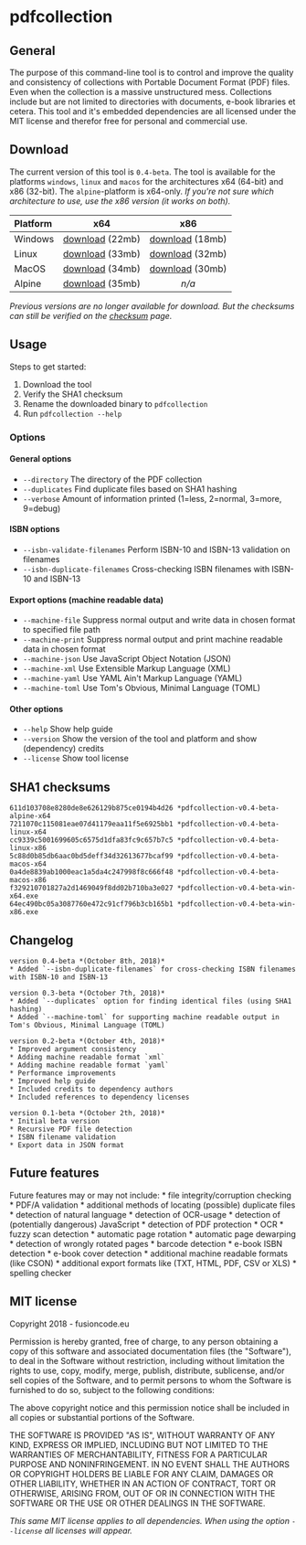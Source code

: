 # pdfcollection
## General
The purpose of this command-line tool is to control and improve the quality and consistency of collections with Portable Document Format (PDF) files. Even when the collection is a massive unstructured mess. Collections include but are not limited to directories with documents, e-book libraries et cetera. This tool and it's embedded dependencies are all licensed under the MIT license and therefor free for personal and commercial use.

## Download
The current version of this tool is `0.4-beta`. The tool is available for the platforms `windows`, `linux` and `macos` for the architectures x64 (64-bit) and x86 (32-bit). The `alpine`-platform is x64-only. *If you're not sure which architecture to use, use the x86 version (it works on both).*

**Platform** | **x64**       | **x86**
:----------- |:-------------:| :-----------:
Windows      | [download](/pdfcollection/downloads/v0.4-beta/pdfcollection-v0.4-beta-win-x64.exe) (22mb) | [download](/pdfcollection/downloads/v0.4-beta/pdfcollection-v0.4-beta-win-x86.exe) (18mb)
Linux        | [download](/pdfcollection/downloads/v0.4-beta/pdfcollection-v0.4-beta-linux-x64) (33mb) | [download](/pdfcollection/downloads/v0.4-beta/pdfcollection-v0.4-beta-linux-x86) (32mb)
MacOS        | [download](/pdfcollection/downloads/v0.4-beta/pdfcollection-v0.4-beta-macos-x64) (34mb) | [download](/pdfcollection/downloads/v0.4-beta/pdfcollection-v0.4-beta-macos-x86) (30mb)
Alpine       | [download](/pdfcollection/downloads/v0.4-beta/pdfcollection-v0.4-beta-alpine-x64) (35mb) | *n/a*

*Previous versions are no longer available for download. But the checksums can still be verified on the [checksum](/docs/pdfcollection/checksums) page.*

## Usage
Steps to get started:
1. Download the tool
2. Verify the SHA1 checksum
3. Rename the downloaded binary to `pdfcollection`
4. Run `pdfcollection --help`

### Options
#### General options
* `--directory` The directory of the PDF collection
* `--duplicates` Find duplicate files based on SHA1 hashing
* `--verbose` Amount of information printed (1=less, 2=normal, 3=more, 9=debug)

#### ISBN options
* `--isbn-validate-filenames` Perform ISBN-10 and ISBN-13 validation on filenames
* `--isbn-duplicate-filenames` Cross-checking ISBN filenames with ISBN-10 and ISBN-13

#### Export options (machine readable data)
* `--machine-file` Suppress normal output and write data in chosen format to specified file path
* `--machine-print` Suppress normal output and print machine readable data in chosen format
* `--machine-json` Use JavaScript Object Notation (JSON)
* `--machine-xml` Use Extensible Markup Language (XML)
* `--machine-yaml` Use YAML Ain't Markup Language (YAML)
* `--machine-toml` Use Tom's Obvious, Minimal Language (TOML)

#### Other options
* `--help` Show help guide
* `--version` Show the version of the tool and platform and show (dependency) credits
* `--license` Show tool license

## SHA1 checksums
    611d103708e8280de8e626129b875ce0194b4d26 *pdfcollection-v0.4-beta-alpine-x64
    7211070c115081eae07d41179eaa11f5e6925bb1 *pdfcollection-v0.4-beta-linux-x64
    cc9339c5001699605c6575d1dfa83fc9c657b7c5 *pdfcollection-v0.4-beta-linux-x86
    5c88d0b85db6aac0bd5deff34d32613677bcaf99 *pdfcollection-v0.4-beta-macos-x64
    0a4de8839ab1000eac1a5da4c247998f8c666f48 *pdfcollection-v0.4-beta-macos-x86
    f329210701827a2d1469049f8dd02b710ba3e027 *pdfcollection-v0.4-beta-win-x64.exe
    64ec490bc05a3087760e472c91cf796b3cb165b1 *pdfcollection-v0.4-beta-win-x86.exe

## Changelog
    version 0.4-beta *(October 8th, 2018)*
    * Added `--isbn-duplicate-filenames` for cross-checking ISBN filenames with ISBN-10 and ISBN-13

    version 0.3-beta *(October 7th, 2018)*
    * Added `--duplicates` option for finding identical files (using SHA1 hashing)
    * Added `--machine-toml` for supporting machine readable output in Tom's Obvious, Minimal Language (TOML)

    version 0.2-beta *(October 4th, 2018)*
    * Improved argument consistency
    * Adding machine readable format `xml`
    * Adding machine readable format `yaml`
    * Performance improvements
    * Improved help guide
    * Included credits to dependency authors
    * Included references to dependency licenses

    version 0.1-beta *(October 2th, 2018)*
    * Initial beta version
    * Recursive PDF file detection
    * ISBN filename validation
    * Export data in JSON format

## Future features
Future features may or may not include:
    * file integrity/corruption checking
    * PDF/A validation
    * additional methods of locating (possible) duplicate files
    * detection of natural language
    * detection of OCR-usage
    * detection of (potentially dangerous) JavaScript
    * detection of PDF protection
    * OCR
    * fuzzy scan detection
    * automatic page rotation
    * automatic page dewarping
    * detection of wrongly rotated pages
    * barcode detection
    * e-book ISBN detection
    * e-book cover detection
    * additional machine readable formats (like CSON)
    * additional export formats like (TXT, HTML, PDF, CSV or XLS)
    * spelling checker

## MIT license
Copyright 2018 - fusioncode.eu

Permission is hereby granted, free of charge, to any person obtaining a copy of this software and associated documentation files (the "Software"), to deal in the Software without restriction, including without limitation the rights to use, copy, modify, merge, publish, distribute, sublicense, and/or sell copies of the Software, and to permit persons to whom the Software is furnished to do so, subject to the following conditions:

The above copyright notice and this permission notice shall be included in all copies or substantial portions of the Software.

THE SOFTWARE IS PROVIDED "AS IS", WITHOUT WARRANTY OF ANY KIND, EXPRESS OR IMPLIED, INCLUDING BUT NOT LIMITED TO THE WARRANTIES OF MERCHANTABILITY, FITNESS FOR A PARTICULAR PURPOSE AND NONINFRINGEMENT. IN NO EVENT SHALL THE AUTHORS OR COPYRIGHT HOLDERS BE LIABLE FOR ANY CLAIM, DAMAGES OR OTHER LIABILITY, WHETHER IN AN ACTION OF CONTRACT, TORT OR OTHERWISE, ARISING FROM, OUT OF OR IN CONNECTION WITH THE SOFTWARE OR THE USE OR OTHER DEALINGS IN THE SOFTWARE.

*This same MIT license applies to all dependencies. When using the option `--license` all licenses will appear.*
